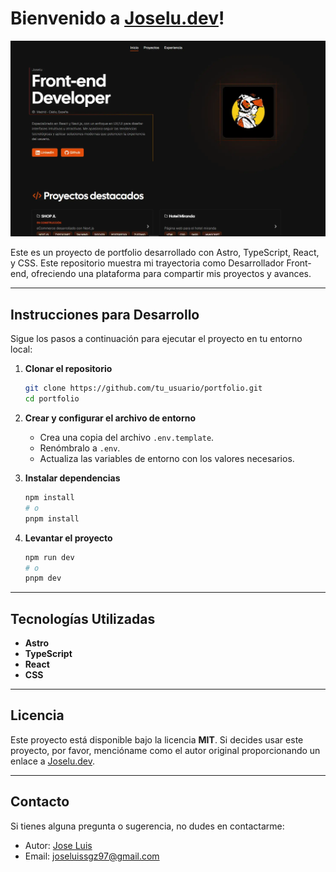 # Bienvenido a [Joselu.dev](https://joselu-portfolio.vercel.app/)!

![alt text](/public/readme_image.webp)

Este es un proyecto de portfolio desarrollado con Astro, TypeScript, React, y CSS. Este repositorio muestra mi trayectoria como Desarrollador Front-end, ofreciendo una plataforma para compartir mis proyectos y avances.

---

## Instrucciones para Desarrollo

Sigue los pasos a continuación para ejecutar el proyecto en tu entorno local:

1. **Clonar el repositorio**

   ```bash
   git clone https://github.com/tu_usuario/portfolio.git
   cd portfolio
   ```

2. **Crear y configurar el archivo de entorno**
   - Crea una copia del archivo `.env.template`.
   - Renómbralo a `.env`.
   - Actualiza las variables de entorno con los valores necesarios.

3. **Instalar dependencias**

   ```bash
   npm install
   # o
   pnpm install
   ```

4. **Levantar el proyecto**

   ```bash
   npm run dev
   # o
   pnpm dev
   ```

---

## Tecnologías Utilizadas

- **Astro**
- **TypeScript**
- **React**
- **CSS**

---

## Licencia

Este proyecto está disponible bajo la licencia **MIT**. Si decides usar este proyecto, por favor, mencióname como el autor original proporcionando un enlace a [Joselu.dev](https://joselu-portfolio.vercel.app/).

---

## Contacto

Si tienes alguna pregunta o sugerencia, no dudes en contactarme:

- Autor: [Jose Luis](https://www.linkedin.com/in/j0selu/)
- Email: <joseluissgz97@gmail.com>

